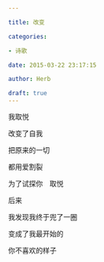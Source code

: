 ```yaml
---

title: 改变

categories:

- 诗歌

date: 2015-03-22 23:17:15

author: Herb

draft: true
---
```


我取悦

改变了自我

把原来的一切

都用爱割裂

为了试探你　取悦

后来

我发现我终于兜了一圈

变成了我最开始的

你不喜欢的样子